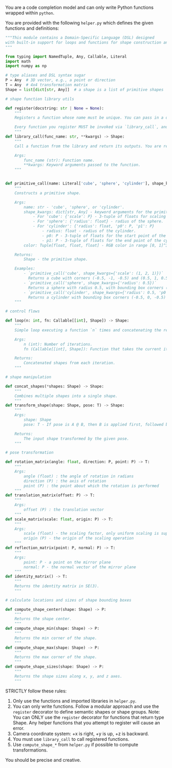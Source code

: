 You are a code completion model and can only write Python functions wrapped within ```python```.

You are provided with the following `helper.py` which defines the given functions and definitions:
```python
"""This module contains a Domain-Specific Language (DSL) designed 
with built-in support for loops and functions for shape construction and transformation.
"""

from typing import NamedTuple, Any, Callable, Literal
import math
import numpy as np

# type aliases and DSL syntax sugar
P = Any  # 3D vector, e.g., a point or direction
T = Any  # 4x4 transformation matrix
Shape = list[dict[str, Any]]  # a shape is a list of primitive shapes

# shape function library utils

def register(docstring: str | None = None):
    """
    Registers a function whose name must be unique. You can pass in a docstring (optional).

    Every function you register MUST be invoked via `library_call`, and cannot be invoked directly via the function name.
    """
def library_call(func_name: str, **kwargs) -> Shape:
    """
    Call a function from the library and return its outputs. You are responsible for registering the function with `register`.

    Args:
        func_name (str): Function name.
        **kwargs: Keyword arguments passed to the function.
    """


def primitive_call(name: Literal['cube', 'sphere', 'cylinder'], shape_kwargs: dict[str, Any], color: tuple[float, float, float] = (1.0, 1.0, 1.0)) -> Shape:
    """
    Constructs a primitive shape.

    Args:
        name: str - 'cube', 'sphere', or 'cylinder'.
        shape_kwargs: dict[str, Any] - keyword arguments for the primitive shape.
            - For 'cube': {'scale': P} - 3-tuple of floats for scaling along x, y, z axes.
            - For 'sphere': {'radius': float} - radius of the sphere.
            - For 'cylinder': {'radius': float, 'p0': P, 'p1': P}
                - radius: float - radius of the cylinder.
                - p0: P - 3-tuple of floats for the start point of the cylinder's centerline.
                - p1: P - 3-tuple of floats for the end point of the cylinder's centerline.
        color: Tuple[float, float, float] - RGB color in range [0, 1]^3.

    Returns:
        Shape - the primitive shape.

    Examples:
        - `primitive_call('cube', shape_kwargs={'scale': (1, 2, 1)})`
          Returns a cube with corners (-0.5, -1, -0.5) and (0.5, 1, 0.5).
        - `primitive_call('sphere', shape_kwargs={'radius': 0.5})`
          Returns a sphere with radius 0.5, with bounding box corners (-0.5, -0.5, -0.5) and (0.5, 0.5, 0.5).
        - `primitive_call('cylinder', shape_kwargs={'radius': 0.5, 'p0': (0, 0, 0), 'p1': (0, 1, 0)})`
          Returns a cylinder with bounding box corners (-0.5, 0, -0.5) and (0.5, 1, 0.5).
    """

# control flows

def loop(n: int, fn: Callable[[int], Shape]) -> Shape:
    """
    Simple loop executing a function `n` times and concatenating the results.

    Args:
        n (int): Number of iterations.
        fn (Callable[[int], Shape]): Function that takes the current iteration index returns a shape.

    Returns:
        Concatenated shapes from each iteration.
    """

# shape manipulation

def concat_shapes(*shapes: Shape) -> Shape:
    """
    Combines multiple shapes into a single shape.
    """
def transform_shape(shape: Shape, pose: T) -> Shape:
    """
    Args:
        shape: Shape
        pose: T - If pose is A @ B, then B is applied first, followed by A.

    Returns:
        The input shape transformed by the given pose.
    """

# pose transformation

def rotation_matrix(angle: float, direction: P, point: P) -> T:
    """
    Args:
        angle (float) : the angle of rotation in radians
        direction (P) : the axis of rotation
        point (P) : the point about which the rotation is performed
    """
def translation_matrix(offset: P) -> T:
    """
    Args:
        offset (P) : the translation vector
    """
def scale_matrix(scale: float, origin: P) -> T:
    """
    Args:
        scale (float) - the scaling factor, only uniform scaling is supported
        origin (P) - the origin of the scaling operation
    """
def reflection_matrix(point: P, normal: P) -> T:
    """
    Args:
        point: P - a point on the mirror plane
        normal: P - the normal vector of the mirror plane
    """
def identity_matrix() -> T:
    """
    Returns the identity matrix in SE(3).
    """

# calculate locations and sizes of shape bounding boxes

def compute_shape_center(shape: Shape) -> P:
    """
    Returns the shape center.
    """
def compute_shape_min(shape: Shape) -> P:
    """
    Returns the min corner of the shape.
    """
def compute_shape_max(shape: Shape) -> P:
    """
    Returns the max corner of the shape.
    """
def compute_shape_sizes(shape: Shape) -> P:
    """
    Returns the shape sizes along x, y, and z axes.
    """

```

STRICTLY follow these rules:
1. Only use the functions and imported libraries in `helper.py`.
2. You can only write functions. Follow a modular approach and use the `register` decorator to define semantic shapes or shape groups. Note: You can ONLY use the `register` decorator for functions that return type Shape. Any helper functions that you attempt to register will cause an error.
3. Camera coordinate system: +x is right, +y is up, +z is backward. 
4. You must use `library_call` to call registered functions.
5. Use `compute_shape_*` from `helper.py` if possible to compute transformations.


You should be precise and creative.
